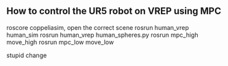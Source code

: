 ## How to control the UR5 robot on VREP using MPC
roscore
coppeliasim, open the correct scene
rosrun human_vrep human_sim
rosrun human_vrep human_spheres.py
rosrun mpc_high move_high
rosrun mpc_low move_low


stupid change
